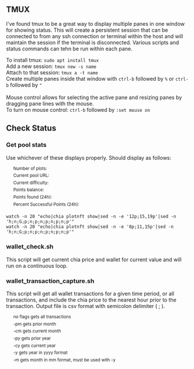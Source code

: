 ## TMUX  
I've found tmux to be a great way to display multiple panes in one window for showing status. This will create a persistent session that can be connected to from any ssh connection or terminal within the host and will maintain the session if the terminal is disconnected. Various scripts and status commands can tehn be run within each pane.
  
To install tmux: `sudo apt install tmux`  
Add a new session: `tmux new -s name`  
Attach to that session: `tmux a -t name`  
Create multiple panes inside that window with `ctrl-b` followed by `%` or `ctrl-b` followed by `"`  
<br/>
Mouse control allows for selecting the active pane and resizing panes by dragging pane lines with the mouse.  
To turn on mouse control: `ctrl-b` followed by `:set mouse on`
## Check Status
### Get pool stats
Use whichever of these displays properly. Should display as follows:  
  
&nbsp;&nbsp;&nbsp;&nbsp; <sup>Number of plots:</sup>  
&nbsp;&nbsp;&nbsp;&nbsp; <sup>Current pool URL:</sup>   
&nbsp;&nbsp;&nbsp;&nbsp; <sup>Current difficulty:</sup>   
&nbsp;&nbsp;&nbsp;&nbsp; <sup>Points balance:</sup>   
&nbsp;&nbsp;&nbsp;&nbsp; <sup>Points found (24h):</sup>   
&nbsp;&nbsp;&nbsp;&nbsp; <sup>Percent Successful Points (24h):</sup>   
  
`watch -n 20 "echo|chia plotnft show|sed -n -e '12p;15,19p'|sed -n 'h;n;G;p;n;p;n;p;n;p;n;p'"`  
`watch -n 20 "echo|chia plotnft show|sed -n -e '8p;11,15p'|sed -n 'h;n;G;p;n;p;n;p;n;p;n;p'"`  
### wallet_check.sh  
This script will get current chia price and wallet for current value and will run on a continuous loop.    
### wallet_transaction_capture.sh  
This script will get all wallet transactions for a given time period, or all transactions, and include the chia price to the nearest hour prior to the transaction. Output file is csv format with semicolon delimiter ( ; ).  
  
&nbsp;&nbsp;&nbsp;&nbsp; <sup>no flags gets all transactions</sup>  
&nbsp;&nbsp;&nbsp;&nbsp; <sup>-pm gets prior month</sup>  
&nbsp;&nbsp;&nbsp;&nbsp; <sup>-cm gets current month</sup>  
&nbsp;&nbsp;&nbsp;&nbsp; <sup>-py gets prior year</sup>  
&nbsp;&nbsp;&nbsp;&nbsp; <sup>-cy gets current year</sup>  
&nbsp;&nbsp;&nbsp;&nbsp; <sup>-y gets year in yyyy format</sup>  
&nbsp;&nbsp;&nbsp;&nbsp; <sup>-m gets month in mm format, must be used with -y</sup>  
